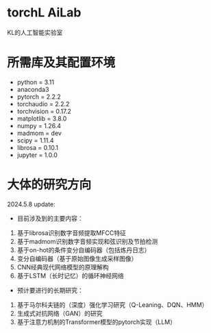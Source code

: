 torchL AiLab
=======
KL的人工智能实验室

所需库及其配置环境
=======
- python = 3.11
- anaconda3
- pytorch = 2.2.2
- torchaudio = 2.2.2
- torchvision = 0.17.2
- matplotlib = 3.8.0
- numpy = 1.26.4
- madmom = dev
- scipy = 1.11.4
- librosa = 0.10.1
- jupyter = 1.0.0

大体的研究方向
======
2024.5.8 update:
- 目前涉及到的主要内容：
1. 基于librosa识别数字音频提取MFCC特征
2. 基于madmom识别数字音频实现和弦识别及节拍检测
3. 基于on-hot的条件变分自编码器（包括炼丹日志）
4. 变分自编码器（基于原始图像生成采样图像）
5. CNN经典现代网络模型的原理解构
6. 基于LSTM（长时记忆）的循环神经网络

- 预计要进行的长期研究：
1. 基于马尔科夫链的（深度）强化学习研究（Q-Leaning、DQN、HMM）
2. 生成式对抗网络（GAN）的研究
3. 基于注意力机制的Transformer模型的pytorch实现（LLM）
